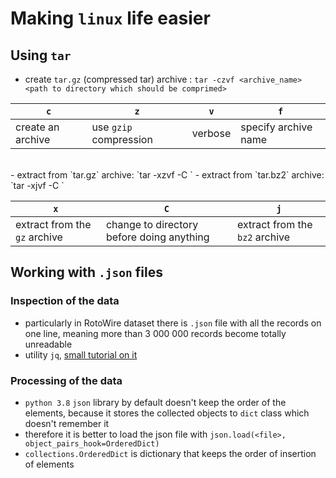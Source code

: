 # Making `linux` life easier

## Using `tar`
- create `tar.gz` (compressed tar) archive : `tar -czvf <archive_name> <path to directory which should be comprimed>`

| `c`               | `z`                    | `v`     | `f`                  |
|-------------------|------------------------|---------|----------------------|
| create an archive | use `gzip` compression | verbose | specify archive name |
<br>
- extract from `tar.gz` archive: `tar -xzvf <archive_name> -C <directory where to extract>`
- extract from `tar.bz2` archive: `tar -xjvf <archive_name> -C <directory where to extract>`

| `x`                           | `C`                                       | `j`                            |
|-------------------------------|-------------------------------------------|--------------------------------|
| extract from the `gz` archive | change to directory before doing anything | extract from the `bz2` archive |

## Working with `.json` files
### Inspection of the data
- particularly in RotoWire dataset there is `.json` file with all the records on one line, meaning more than 3 000 000 records become totally unreadable
- utility `jq`, [small tutorial on it](https://www.baeldung.com/linux/jq-command-json)

### Processing of the data
- `python 3.8` `json` library by default doesn't keep the order of the elements, because it stores the collected objects to `dict` class which doesn't remember it
- therefore it is better to load the json file with `json.load(<file>, object_pairs_hook=OrderedDict)`
- `collections.OrderedDict` is dictionary that keeps the order of insertion of elements

